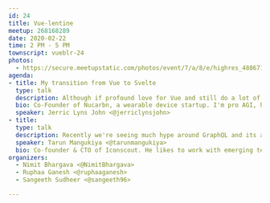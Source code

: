 ```yaml
---
id: 24
title: Vue-lentine
meetup: 268168289
date: 2020-02-22
time: 2 PM - 5 PM
townscript: vueblr-24
photos:
  - https://secure.meetupstatic.com/photos/event/7/a/8/e/highres_488671374.jpeg
agenda:
- title: My transition from Vue to Svelte
  type: talk
  description: Although if profound love for Vue and still do a lot of project using it, it was irresistible for me to try Svelte and the journey I had so far is very interesting. There concept of framework vs compiler could define the future of frontend.
  bio: Co-Founder of Nucarbn, a wearable device startup. I'm pro AGI, humane technology advocate and an obsessive design fanatic.
  speaker: Jerric Lyns John <@jerriclynsjohn>
- title: 
  type: talk
  description: Recently we're seeing much hype around GraphQL and its advantages over Vuex for easy state management. In this session, you'll learn how can you use GraphQL at client side for better state management & caching with traditional REST APIs. This can speed up development time and energy significantly.
  speaker: Tarun Mangukiya <@tarunmangukiya>
  bio: Co-founder & CTO of Iconscout. He likes to work with emerging technologies like JavaScript, GraphQL, Serverless, DevOps and more. He loves teaching, traveling & reading.
organizers:
  - Nimit Bhargava <@NimitBhargava>
  - Ruphaa Ganesh <@ruphaaganesh>
  - Sangeeth Sudheer <@sangeeth96>

---
```


<EventPage />
